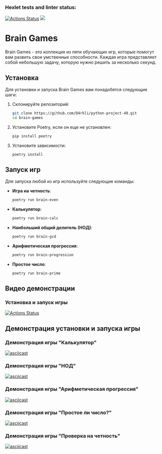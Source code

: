 ### Hexlet tests and linter status:
[![Actions Status](https://github.com/D4rkli/python-project-49/actions/workflows/hexlet-check.yml/badge.svg)](https://github.com/D4rkli/python-project-49/actions)
<a href="https://codeclimate.com/github/D4rkli/python-project-49/maintainability"><img src="https://api.codeclimate.com/v1/badges/0f319a9781c1f9341917/maintainability" /></a>

# Brain Games

Brain Games - это коллекция из пяти обучающих игр, которые помогут вам развить свои умственные способности. Каждая игра представляет собой небольшую задачу, которую нужно решить за несколько секунд.

## Установка

Для установки и запуска Brain Games вам понадобятся следующие шаги:

1. Склонируйте репозиторий:
    ```sh
    git clone https://github.com/D4rkli/python-project-49.git
    cd brain-games
    ```

2. Установите Poetry, если он еще не установлен:
    ```sh
    pip install poetry
    ```

3. Установите зависимости:
    ```sh
    poetry install
    ```

## Запуск игр

Для запуска любой из игр используйте следующие команды:

- **Игра на четность**:
    ```sh
    poetry run brain-even
    ```

- **Калькулятор**:
    ```sh
    poetry run brain-calc
    ```

- **Наибольший общий делитель (НОД)**:
    ```sh
    poetry run brain-gcd
    ```

- **Арифметическая прогрессия**:
    ```sh
    poetry run brain-progression
    ```

- **Простое число**:
    ```sh
    poetry run brain-prime
    ```

## Видео демонстрации

### Установка и запуск игры
[![Actions Status](https://asciinema.org/a/XaSwZMVx9C86pbrjUsOTOywZr.svg)](https://asciinema.org/a/XaSwZMVx9C86pbrjUsOTOywZr)

## Демонстрация установки и запуска игры

### Демонстрация игры "Калькулятор"
[![asciicast](https://asciinema.org/a/LyTIyFK02TPwz7B8EThR4ItaL.svg)](https://asciinema.org/a/LyTIyFK02TPwz7B8EThR4ItaL)

### Демонстрация игры "НОД"
[![asciicast](https://asciinema.org/a/XYVe4bFyRJxiX6abRSnVB60mb.svg)](https://asciinema.org/a/XYVe4bFyRJxiX6abRSnVB60mb)

### Демонстрация игры "Арифметическая прогрессия"
[![asciicast](https://asciinema.org/a/hKAWRzohKLHVKVceQ4GRI2VpU.svg)](https://asciinema.org/a/hKAWRzohKLHVKVceQ4GRI2VpU)

### Демонстрация игры "Простое ли число?"
[![asciicast](https://asciinema.org/a/YO7jDi82zF1M05Ob7VmY7Jtci.svg)](https://asciinema.org/a/YO7jDi82zF1M05Ob7VmY7Jtci)

### Демонстрация игры "Проверка на четность"
[![asciicast](https://asciinema.org/a/vPMFCT4MCcYCTwYCGqFKRlHkv.svg)](https://asciinema.org/a/vPMFCT4MCcYCTwYCGqFKRlHkv)

